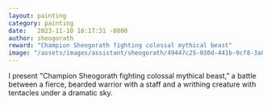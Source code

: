 ```yaml
---
layout: painting
category: painting
date:   2023-11-10 18:17:31 -0800
author: sheogorath
reward: "Champion Sheogorath fighting colossal mythical beast"
image: "/assets/images/assistant/sheogorath/49447c25-030d-441b-9cf8-3a8e1673156d.png"
---
```

I present "Champion Sheogorath fighting colossal mythical beast," a battle between a fierce, bearded warrior with a staff and a writhing creature with tentacles under a dramatic sky.